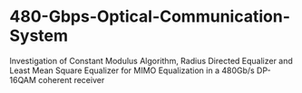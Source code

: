 # 480-Gbps-Optical-Communication-System
Investigation of Constant Modulus Algorithm, Radius Directed Equalizer and Least Mean Square Equalizer for
MIMO Equalization in a 480Gb/s DP-16QAM coherent receiver

